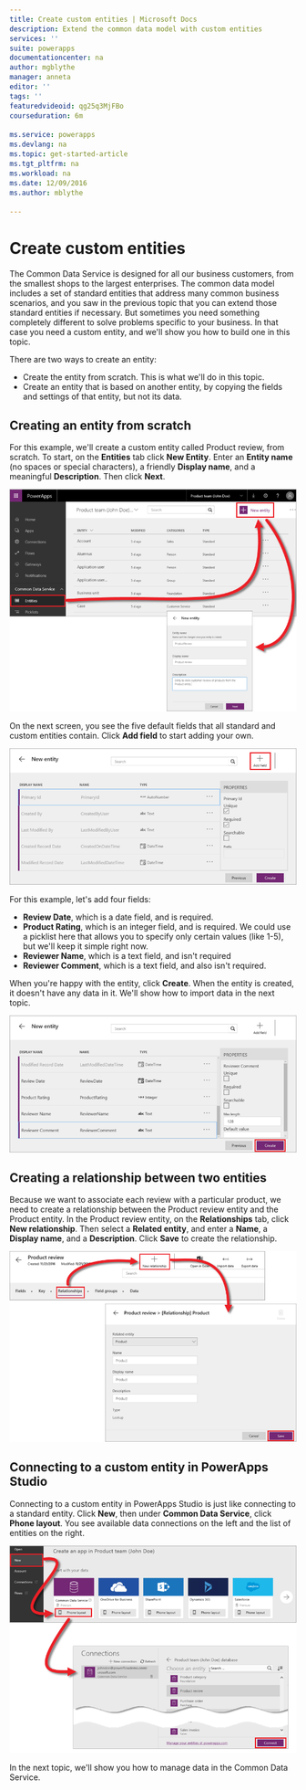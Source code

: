 ```yaml
---
title: Create custom entities | Microsoft Docs
description: Extend the common data model with custom entities
services: ''
suite: powerapps
documentationcenter: na
author: mgblythe
manager: anneta
editor: ''
tags: ''
featuredvideoid: qg25q3MjFBo
courseduration: 6m

ms.service: powerapps
ms.devlang: na
ms.topic: get-started-article
ms.tgt_pltfrm: na
ms.workload: na
ms.date: 12/09/2016
ms.author: mblythe

---
```

# Create custom entities
The Common Data Service is designed for all our business customers, from the smallest shops to the largest enterprises. The common data model includes a set of standard entities that address many common business scenarios, and you saw in the previous topic that you can extend those standard entities if necessary. But sometimes you need something completely different to solve problems specific to your business. In that case you need a custom entity, and we'll show you how to build one in this topic.

There are two ways to create an entity:

* Create the entity from scratch. This is what we'll do in this topic.
* Create an entity that is based on another entity, by copying the fields and settings of that entity, but not its data.

## Creating an entity from scratch
For this example, we'll create a custom entity called Product review, from scratch. To start, on the **Entities** tab click **New Entity**. Enter an **Entity name** (no spaces or special characters), a friendly **Display name**, and a meaningful **Description**. Then click **Next**.

![New entity](./media/learning-common-data-service-custom-entities/new-entity.png)

On the next screen, you see the five default fields that all standard and custom entities contain. Click **Add field** to start adding your own.

![Default entity fields](./media/learning-common-data-service-custom-entities/default-fields.png)

For this example, let's add four fields:

* **Review Date**, which is a date field, and is required.
* **Product Rating**, which is an integer field, and is required. We could use a picklist here that allows you to specify only certain values (like 1-5), but we'll keep it simple right now.
* **Reviewer Name**, which is a text field, and isn't required
* **Reviewer Comment**, which is a text field, and also isn't required. 

When you're happy with the entity, click **Create**. When the entity is created, it doesn't have any data in it. We'll show how to import data in the next topic.

![Custom entity fields](./media/learning-common-data-service-custom-entities/custom-fields.png)

## Creating a relationship between two entities
Because we want to associate each review with a particular product, we need to create a relationship between the Product review entity and the Product entity. In the Product review entity, on the **Relationships** tab, click **New relationship**. Then select a **Related entity**, and enter a **Name**, a **Display name**, and a **Description**. Click **Save** to create the relationship.

![Create relationship between entities](./media/learning-common-data-service-custom-entities/create-entity-relationship.png)

## Connecting to a custom entity in PowerApps Studio
Connecting to a custom entity in PowerApps Studio is just like connecting to a standard entity. Click **New**, then under **Common Data Service**, click **Phone layout**. You see available data connections on the left and the list of entities on the right.

![Connect to entity in PowerApps Studio](./media/learning-common-data-service-custom-entities/connect-to-custom-entity.png)

In the next topic, we'll show you how to manage data in the Common Data Service.

